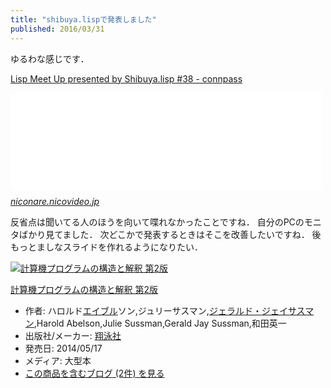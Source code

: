 ```yaml
---
title: "shibuya.lispで発表しました"
published: 2016/03/31
---
```


<p>ゆるわな感じです．</p>

<p><a href="http://lisp.connpass.com/event/28429/">Lisp Meet Up presented by Shibuya.lisp #38 - connpass</a></p>

<p><iframe src="//hatenablog-parts.com/embed?url=http%3A%2F%2Fniconare.nicovideo.jp%2Fwatch%2Fkn1307" title="プログラミング初心者が 計算機プログラムの構造と解釈を読んだら / wat-aro さん - ニコナレ" class="embed-card embed-webcard" scrolling="no" frameborder="0" style="display: block; width: 100%; height: 155px; max-width: 500px; margin: 10px 0px;"></iframe><cite class="hatena-citation"><a href="http://niconare.nicovideo.jp/watch/kn1307">niconare.nicovideo.jp</a></cite></p>

<p>反省点は聞いてる人のほうを向いて喋れなかったことですね．
自分のPCのモニタばかり見てました．
次どこかで発表するときはそこを改善したいですね．
後もっとましなスライドを作れるようになりたい．</p>

<p><div class="hatena-asin-detail"><a href="http://www.amazon.co.jp/exec/obidos/ASIN/4798135984/wataro-22/"><img src="http://ecx.images-amazon.com/images/I/511qf4jdYjL._SL160_.jpg" class="hatena-asin-detail-image" alt="計算機プログラムの構造と解釈 第2版" title="計算機プログラムの構造と解釈 第2版"></a><div class="hatena-asin-detail-info"><p class="hatena-asin-detail-title"><a href="http://www.amazon.co.jp/exec/obidos/ASIN/4798135984/wataro-22/">計算機プログラムの構造と解釈 第2版</a></p><ul><li><span class="hatena-asin-detail-label">作者:</span> ハロルド<a class="keyword" href="http://d.hatena.ne.jp/keyword/%A5%A8%A5%A4%A5%D6%A5%EB">エイブル</a>ソン,ジュリーサスマン,<a class="keyword" href="http://d.hatena.ne.jp/keyword/%A5%B8%A5%A7%A5%E9%A5%EB%A5%C9%A1%A6%A5%B8%A5%A7%A5%A4%A5%B5%A5%B9%A5%DE%A5%F3">ジェラルド・ジェイサスマン</a>,Harold Abelson,Julie Sussman,Gerald Jay Sussman,和田英一</li><li><span class="hatena-asin-detail-label">出版社/メーカー:</span> <a class="keyword" href="http://d.hatena.ne.jp/keyword/%E6%C6%B1%CB%BC%D2">翔泳社</a></li><li><span class="hatena-asin-detail-label">発売日:</span> 2014/05/17</li><li><span class="hatena-asin-detail-label">メディア:</span> 大型本</li><li><a href="http://d.hatena.ne.jp/asin/4798135984/wataro-22" target="_blank">この商品を含むブログ (2件) を見る</a></li></ul></div><div class="hatena-asin-detail-foot"></div></div></p>

